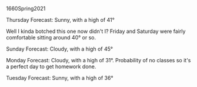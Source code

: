 1660Spring2021

Thursday Forecast: Sunny, with a high of 41°

Well I kinda botched this one now didn't I? Friday and Saturday were fairly comfortable sitting around 40° or so.

Sunday Forecast: Cloudy, with a high of 45°

Monday Forecast: Cloudy, with a high of 31°. Probability of no classes so it's a perfect day to get homework done.

Tuesday Forecast: Sunny, with a high of 36°
